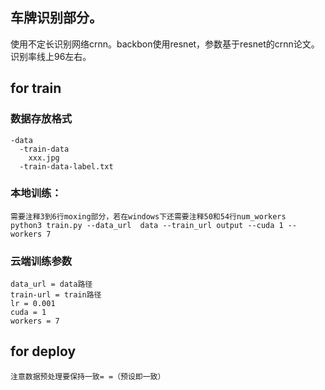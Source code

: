 ## 车牌识别部分。
使用不定长识别网络crnn。backbon使用resnet，参数基于resnet的crnn论文。识别率线上96左右。
## for train
### 数据存放格式
	-data
	  -train-data
	    xxx.jpg
	  -train-data-label.txt

### 本地训练：
	需要注释3到6行moxing部分，若在windows下还需要注释50和54行num_workers
	python3 train.py --data_url  data --train_url output --cuda 1 --workers 7
### 云端训练参数
	data_url = data路径
	train-url = train路径
	lr = 0.001
	cuda = 1
	workers = 7 
	
## for deploy 
	注意数据预处理要保持一致= =（预设即一致）
